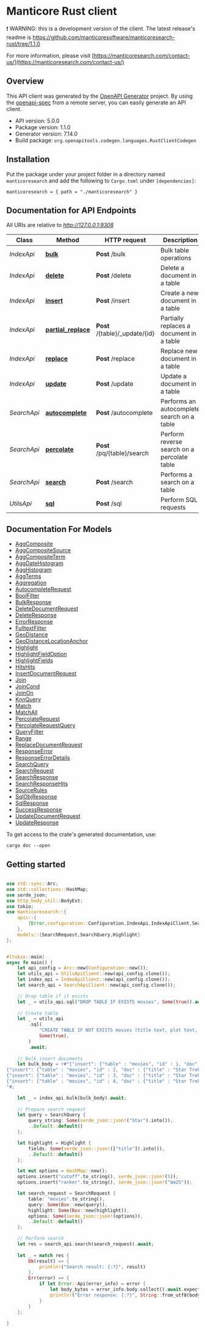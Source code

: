 # Manticore Rust client

❗ WARNING: this is a development version of the client. The latest release's readme is https://github.com/manticoresoftware/manticoresearch-rust/tree/1.1.0

For more information, please visit [https://manticoresearch.com/contact-us/](https://manticoresearch.com/contact-us/)

## Overview

This API client was generated by the [OpenAPI Generator](https://openapi-generator.tech) project.  By using the [openapi-spec](https://openapis.org) from a remote server, you can easily generate an API client.

- API version: 5.0.0
- Package version: 1.1.0
- Generator version: 7.14.0
- Build package: `org.openapitools.codegen.languages.RustClientCodegen`

## Installation

Put the package under your project folder in a directory named `manticoresearch` and add the following to `Cargo.toml` under `[dependencies]`:

```
manticoresearch = { path = "./manticoresearch" }
```

## Documentation for API Endpoints

All URIs are relative to *http://127.0.0.1:9308*

Class | Method | HTTP request | Description
------------ | ------------- | ------------- | -------------
*IndexApi* | [**bulk**](docs/IndexApi.md#bulk) | **Post** /bulk | Bulk table operations
*IndexApi* | [**delete**](docs/IndexApi.md#delete) | **Post** /delete | Delete a document in a table
*IndexApi* | [**insert**](docs/IndexApi.md#insert) | **Post** /insert | Create a new document in a table
*IndexApi* | [**partial_replace**](docs/IndexApi.md#partial_replace) | **Post** /{table}/_update/{id} | Partially replaces a document in a table
*IndexApi* | [**replace**](docs/IndexApi.md#replace) | **Post** /replace | Replace new document in a table
*IndexApi* | [**update**](docs/IndexApi.md#update) | **Post** /update | Update a document in a table
*SearchApi* | [**autocomplete**](docs/SearchApi.md#autocomplete) | **Post** /autocomplete | Performs an autocomplete search on a table
*SearchApi* | [**percolate**](docs/SearchApi.md#percolate) | **Post** /pq/{table}/search | Perform reverse search on a percolate table
*SearchApi* | [**search**](docs/SearchApi.md#search) | **Post** /search | Performs a search on a table
*UtilsApi* | [**sql**](docs/UtilsApi.md#sql) | **Post** /sql | Perform SQL requests


## Documentation For Models

 - [AggComposite](docs/AggComposite.md)
 - [AggCompositeSource](docs/AggCompositeSource.md)
 - [AggCompositeTerm](docs/AggCompositeTerm.md)
 - [AggDateHistogram](docs/AggDateHistogram.md)
 - [AggHistogram](docs/AggHistogram.md)
 - [AggTerms](docs/AggTerms.md)
 - [Aggregation](docs/Aggregation.md)
 - [AutocompleteRequest](docs/AutocompleteRequest.md)
 - [BoolFilter](docs/BoolFilter.md)
 - [BulkResponse](docs/BulkResponse.md)
 - [DeleteDocumentRequest](docs/DeleteDocumentRequest.md)
 - [DeleteResponse](docs/DeleteResponse.md)
 - [ErrorResponse](docs/ErrorResponse.md)
 - [FulltextFilter](docs/FulltextFilter.md)
 - [GeoDistance](docs/GeoDistance.md)
 - [GeoDistanceLocationAnchor](docs/GeoDistanceLocationAnchor.md)
 - [Highlight](docs/Highlight.md)
 - [HighlightFieldOption](docs/HighlightFieldOption.md)
 - [HighlightFields](docs/HighlightFields.md)
 - [HitsHits](docs/HitsHits.md)
 - [InsertDocumentRequest](docs/InsertDocumentRequest.md)
 - [Join](docs/Join.md)
 - [JoinCond](docs/JoinCond.md)
 - [JoinOn](docs/JoinOn.md)
 - [KnnQuery](docs/KnnQuery.md)
 - [Match](docs/Match.md)
 - [MatchAll](docs/MatchAll.md)
 - [PercolateRequest](docs/PercolateRequest.md)
 - [PercolateRequestQuery](docs/PercolateRequestQuery.md)
 - [QueryFilter](docs/QueryFilter.md)
 - [Range](docs/Range.md)
 - [ReplaceDocumentRequest](docs/ReplaceDocumentRequest.md)
 - [ResponseError](docs/ResponseError.md)
 - [ResponseErrorDetails](docs/ResponseErrorDetails.md)
 - [SearchQuery](docs/SearchQuery.md)
 - [SearchRequest](docs/SearchRequest.md)
 - [SearchResponse](docs/SearchResponse.md)
 - [SearchResponseHits](docs/SearchResponseHits.md)
 - [SourceRules](docs/SourceRules.md)
 - [SqlObjResponse](docs/SqlObjResponse.md)
 - [SqlResponse](docs/SqlResponse.md)
 - [SuccessResponse](docs/SuccessResponse.md)
 - [UpdateDocumentRequest](docs/UpdateDocumentRequest.md)
 - [UpdateResponse](docs/UpdateResponse.md)


To get access to the crate's generated documentation, use:

```
cargo doc --open
```

## Getting started

```rust

use std::sync::Arc;
use std::collections::HashMap;
use serde_json;
use http_body_util::BodyExt;
use tokio;
use manticoresearch::{
    apis::{
        {Error,configuration::Configuration,IndexApi,IndexApiClient,SearchApi,SearchApiClient,UtilsApi,UtilsApiClient}
    },
    models::{SearchRequest,SearchQuery,Highlight}
};


#[tokio::main]
async fn main() {
    let api_config = Arc::new(Configuration::new());
    let utils_api = UtilsApiClient::new(api_config.clone());
    let index_api = IndexApiClient::new(api_config.clone());
    let search_api = SearchApiClient::new(api_config.clone());

    // Drop table if it exists
    let _ = utils_api.sql("DROP TABLE IF EXISTS movies", Some(true)).await;
    
    // Create table
    let _ = utils_api
        .sql(
            "CREATE TABLE IF NOT EXISTS movies (title text, plot text, _year integer, rating float, cat string, code multi, type_vector float_vector knn_type='hnsw' knn_dims='3' hnsw_similarity='l2')",
            Some(true),
        )
        .await;
    
    // Bulk insert documents
    let bulk_body = r#"{"insert": {"table" : "movies", "id" : 1, "doc" : {"title" : "Star Trek 2: Nemesis", "plot": "The Enterprise is diverted to the Romulan homeworld Romulus, supposedly because they want to negotiate a peace treaty. Captain Picard and his crew discover a serious threat to the Federation once Praetor Shinzon plans to attack Earth.", "_year": 2002, "rating": 6.4, "cat": "R", "code": [1,2,3], "type_vector": [0.2, 1.4, -2.3]}}}
{"insert": {"table" : "movies", "id" : 2, "doc" : {"title" : "Star Trek 1: Nemesis", "plot": "The Enterprise is diverted to the Romulan homeworld Romulus, supposedly because they want to negotiate a peace treaty. Captain Picard and his crew discover a serious threat to the Federation once Praetor Shinzon plans to attack Earth.", "_year": 2001, "rating": 6.5, "cat": "PG-13", "code": [1,12,3], "type_vector": [0.8, 0.4, 1.3]}}}
{"insert": {"table" : "movies", "id" : 3, "doc" : {"title" : "Star Trek 3: Nemesis", "plot": "The Enterprise is diverted to the Romulan homeworld Romulus, supposedly because they want to negotiate a peace treaty. Captain Picard and his crew discover a serious threat to the Federation once Praetor Shinzon plans to attack Earth.", "_year": 2003, "rating": 6.6, "cat": "R", "code": [11,2,3], "type_vector": [1.5, -1.0, 1.6]}}}
{"insert": {"table" : "movies", "id" : 4, "doc" : {"title" : "Star Trek 4: Nemesis", "plot": "The Enterprise is diverted to the Romulan homeworld Romulus, supposedly because they want to negotiate a peace treaty. Captain Picard and his crew discover a serious threat to the Federation once Praetor Shinzon plans to attack Earth.", "_year": 2003, "rating": 6.0, "cat": "R", "code": [1,2,4], "type_vector": [0.4, 2.4, 0.9]}}}
"#;

    let _ = index_api.bulk(bulk_body).await;
    
    // Prepare search request
    let query = SearchQuery {
        query_string: Some(serde_json::json!("Star").into()),
        ..Default::default()
    };

    let highlight = Highlight {
        fields: Some(serde_json::json!(["title"]).into()),
        ..Default::default()
    };

    let mut options = HashMap::new();
    options.insert("cutoff".to_string(), serde_json::json!(5));
    options.insert("ranker".to_string(), serde_json::json!("bm25"));

    let search_request = SearchRequest {
        table: "movies".to_string(),
        query: Some(Box::new(query)),
        highlight: Some(Box::new(highlight)),
        options: Some(serde_json::json!(options)),
        ..Default::default()
    };

    // Perform search
    let res = search_api.search(search_request).await;
    
    let _ = match res {
        Ok(result) => {
            println!("Search result: {:?}", result)        
        },
        Err(error) => {
            if let Error::Api(error_info) = error {
                let body_bytes = error_info.body.collect().await.expect("ERROR RESPONSE").to_bytes();
                println!("Error response: {:?}", String::from_utf8(body_bytes.to_vec()).unwrap())
            }
        }
    };
    
}
```
